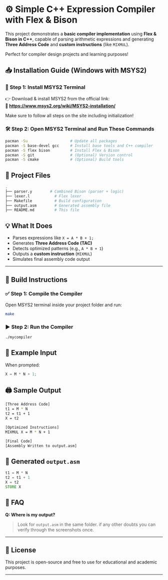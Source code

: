 # ⚙️ Simple C++ Expression Compiler with Flex & Bison

This project demonstrates a **basic compiler implementation** using **Flex & Bison in C++**, capable of parsing arithmetic expressions and generating **Three Address Code** and **custom instructions** (like `MIXMUL`). 

Perfect for compiler design projects and learning purposes!


## 📥 Installation Guide (Windows with MSYS2)

### 🔧 Step 1: Install MSYS2 Terminal

👉 Download & install MSYS2 from the official link:  
**🔗 https://www.msys2.org/wiki/MSYS2-installation/**

Make sure to follow all steps on the site including initialization!


### 🛠️ Step 2: Open MSYS2 Terminal and Run These Commands

```bash
pacman -Su                   # Update all packages
pacman -S base-devel gcc     # Install base tools and C++ compiler
pacman -S flex bison         # Install Flex & Bison
pacman -S git                # (Optional) Version control
pacman -S cmake              # (Optional) Build tools
```


## 📂 Project Files

```bash
.
├── parser.y        # Combined Bison (parser + logic)
├── lexer.l           # Flex lexer
├── Makefile          # Build configuration
├── output.asm        # Generated assembly file
├── README.md         # This file
```


## 💡 What It Does

- Parses expressions like `X = A * B + 1;`
- Generates **Three Address Code (TAC)**
- Detects optimized patterns (e.g., `A * B + 1`)
- Outputs a **custom instruction** (`MIXMUL`)
- Simulates final assembly code output

---

## 🧱 Build Instructions

### ✅ Step 1: Compile the Compiler

Open MSYS2 terminal inside your project folder and run:

```bash
make
```

### ▶️ Step 2: Run the Compiler

```bash
./mycompiler
```


## 🧪 Example Input

When prompted:

```c
X = M * N + 1;
```


## 🖨️ Sample Output

```bash
[Three Address Code]
t1 = M * N
t2 = t1 + 1
X = t2

[Optimized Instructions]
MIXMUL X = M * N + 1

[Final Code]
[Assembly Written to output.asm]
```


## 📝 Generated `output.asm`

```asm
t1 = M * N
t2 = t1 + 1
X = t2
STORE X
```


## 🙋 FAQ

**Q: Where is my output?**  
> Look for `output.asm` in the same folder.
> if any other doubts you can verify through the screenshots once.

---

## 📜 License

This project is open-source and free to use for educational and academic purposes.

---
